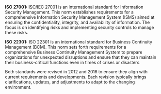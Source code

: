 **ISO 27001:**
ISO/IEC 27001 is an international standard for Information Security Management. This norm establishes requirements for a comprehensive Information Security Management System (ISMS) aimed at ensuring the confidentiality, integrity, and availability of information. The focus is on identifying risks and implementing security controls to manage these risks.

**ISO 22301:**
ISO 22301 is an international standard for Business Continuity Management (BCM). This norm sets forth requirements for a comprehensive Business Continuity Management System to prepare organizations for unexpected disruptions and ensure that they can maintain their business-critical functions even in times of crises or disasters.

Both standards were revised in 2012 and 2018 to ensure they align with current requirements and developments. Each revision typically brings clarifications, updates, and adjustments to adapt to the changing environment.